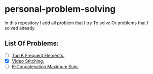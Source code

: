 # personal-problem-solving
In this repository I add all problem that I try To solve Or problems that I solved already.

## List Of Problems:
- [ ] [Top K Frequent Elements.](https://github.com/Ahmed101Mohammed/personal-problem-solving/blob/main/topKFrequentElements.js)
- [X] [Video Stitching.](https://github.com/Ahmed101Mohammed/personal-problem-solving/blob/main/videoStitching.js)
- [ ] [K-Concatenation Maximum Sum.](https://github.com/Ahmed101Mohammed/personal-problem-solving/blob/main/%20k-Concatenation-Maximum-Sum.js)
